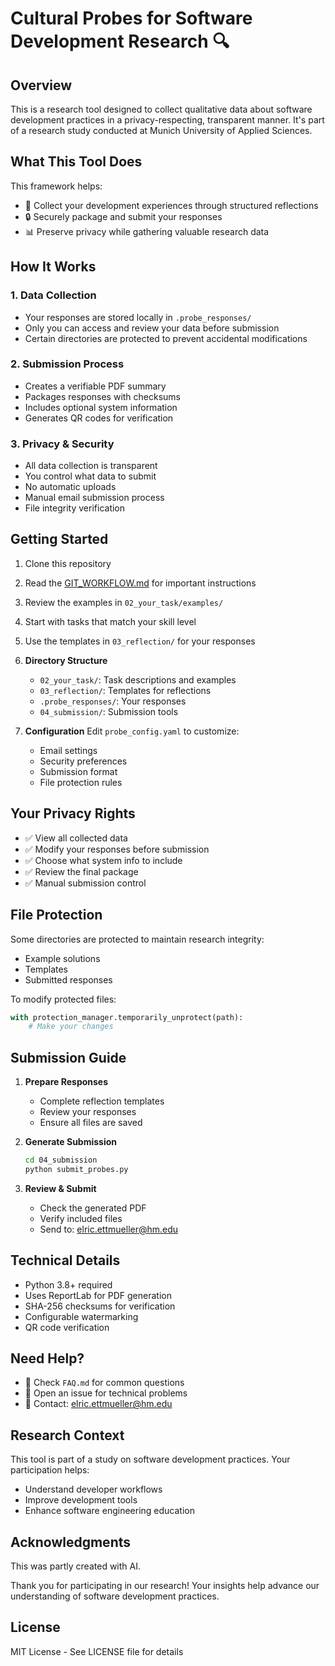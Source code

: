 # Cultural Probes for Software Development Research 🔍

## Overview

This is a research tool designed to collect qualitative data about software development practices in a privacy-respecting, transparent manner. It's part of a research study conducted at Munich University of Applied Sciences.

## What This Tool Does

This framework helps:
- 📝 Collect your development experiences through structured reflections
- 🔒 Securely package and submit your responses
- 📊 Preserve privacy while gathering valuable research data

## How It Works

### 1. Data Collection
- Your responses are stored locally in `.probe_responses/`
- Only you can access and review your data before submission
- Certain directories are protected to prevent accidental modifications

### 2. Submission Process
- Creates a verifiable PDF summary
- Packages responses with checksums
- Includes optional system information
- Generates QR codes for verification

### 3. Privacy & Security
- All data collection is transparent
- You control what data to submit
- No automatic uploads
- Manual email submission process
- File integrity verification

## Getting Started

1. Clone this repository
2. Read the [GIT_WORKFLOW.md](GIT_WORKFLOW.md) for important instructions
3. Review the examples in `02_your_task/examples/`
4. Start with tasks that match your skill level
5. Use the templates in `03_reflection/` for your responses

2. **Directory Structure**
   - `02_your_task/`: Task descriptions and examples
   - `03_reflection/`: Templates for reflections
   - `.probe_responses/`: Your responses
   - `04_submission/`: Submission tools

3. **Configuration**
   Edit `probe_config.yaml` to customize:
   - Email settings
   - Security preferences
   - Submission format
   - File protection rules

## Your Privacy Rights

- ✅ View all collected data
- ✅ Modify your responses before submission
- ✅ Choose what system info to include
- ✅ Review the final package
- ✅ Manual submission control

## File Protection

Some directories are protected to maintain research integrity:
- Example solutions
- Templates
- Submitted responses

To modify protected files:
```python
with protection_manager.temporarily_unprotect(path):
    # Make your changes
```

## Submission Guide

1. **Prepare Responses**
   - Complete reflection templates
   - Review your responses
   - Ensure all files are saved

2. **Generate Submission**
   ```bash
   cd 04_submission
   python submit_probes.py
   ```

3. **Review & Submit**
   - Check the generated PDF
   - Verify included files
   - Send to: elric.ettmueller@hm.edu

## Technical Details

- Python 3.8+ required
- Uses ReportLab for PDF generation
- SHA-256 checksums for verification
- Configurable watermarking
- QR code verification

## Need Help?

- 📖 Check `FAQ.md` for common questions
- 💬 Open an issue for technical problems
- 📧 Contact: elric.ettmueller@hm.edu

## Research Context

This tool is part of a study on software development practices. Your participation helps:
- Understand developer workflows
- Improve development tools
- Enhance software engineering education

## Acknowledgments

This was partly created with AI.

Thank you for participating in our research! Your insights help advance our understanding of software development practices.

## License

MIT License - See LICENSE file for details
